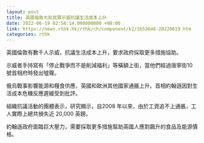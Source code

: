 ```yaml
---
layout: post
title: 英國倫敦大批民眾示威抗議生活成本上升
date: 2022-06-19 02:58:14.000000000 +08:00
link: https://news.rthk.hk/rthk/ch/component/k2/1653640-20220619.htm
categories: rthk
---
```


英國倫敦有數千人示威，抗議生活成本上升，要求政府採取更多措施協助。

示威者手持寫有「停止戰爭而不是削減福利」等橫額上街，當他們經過唐寧街10 號首相府時發出噓聲。

俄烏戰事影響能源和糧食供應，英國和歐洲其他國家通脹上升。首相約翰遜因對生活成本危機反應遲緩受到批評。

組織抗議活動的團體表示，研究顯示，自2008 年以來，由於工資追不上通脹，工人實際上總共損失近 20,000 英鎊。

約翰遜政府面臨巨大壓力，需要採取更多措施幫助英國人應對飆升的食品及能源價格。
